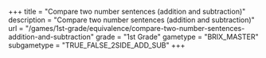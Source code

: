 +++
title = "Compare two number sentences (addition and subtraction)"
description = "Compare two number sentences (addition and subtraction)"
url = "/games/1st-grade/equivalence/compare-two-number-sentences-addition-and-subtraction"
grade = "1st Grade"
gametype = "BRIX_MASTER"
subgametype = "TRUE_FALSE_2SIDE_ADD_SUB"
+++